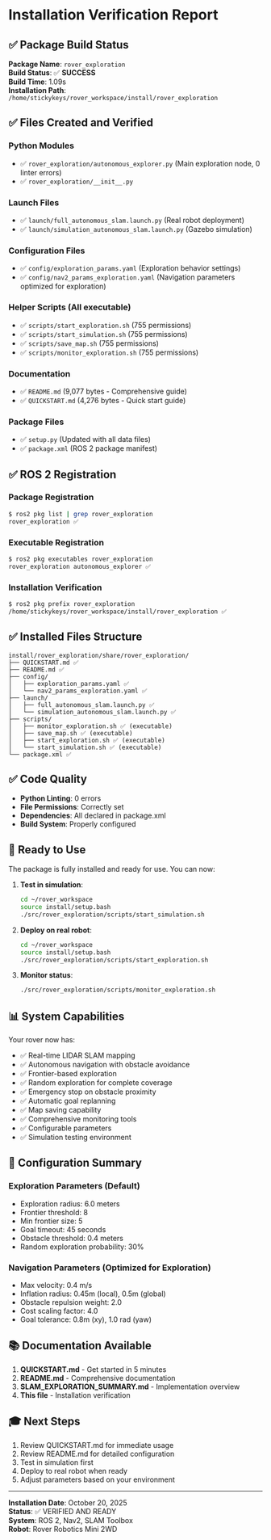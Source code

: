 # Installation Verification Report

## ✅ Package Build Status

**Package Name**: `rover_exploration`  
**Build Status**: ✅ **SUCCESS**  
**Build Time**: 1.09s  
**Installation Path**: `/home/stickykeys/rover_workspace/install/rover_exploration`

## ✅ Files Created and Verified

### Python Modules
- ✅ `rover_exploration/autonomous_explorer.py` (Main exploration node, 0 linter errors)
- ✅ `rover_exploration/__init__.py`

### Launch Files
- ✅ `launch/full_autonomous_slam.launch.py` (Real robot deployment)
- ✅ `launch/simulation_autonomous_slam.launch.py` (Gazebo simulation)

### Configuration Files
- ✅ `config/exploration_params.yaml` (Exploration behavior settings)
- ✅ `config/nav2_params_exploration.yaml` (Navigation parameters optimized for exploration)

### Helper Scripts (All executable)
- ✅ `scripts/start_exploration.sh` (755 permissions)
- ✅ `scripts/start_simulation.sh` (755 permissions)
- ✅ `scripts/save_map.sh` (755 permissions)
- ✅ `scripts/monitor_exploration.sh` (755 permissions)

### Documentation
- ✅ `README.md` (9,077 bytes - Comprehensive guide)
- ✅ `QUICKSTART.md` (4,276 bytes - Quick start guide)

### Package Files
- ✅ `setup.py` (Updated with all data files)
- ✅ `package.xml` (ROS 2 package manifest)

## ✅ ROS 2 Registration

### Package Registration
```bash
$ ros2 pkg list | grep rover_exploration
rover_exploration ✅
```

### Executable Registration
```bash
$ ros2 pkg executables rover_exploration
rover_exploration autonomous_explorer ✅
```

### Installation Verification
```bash
$ ros2 pkg prefix rover_exploration
/home/stickykeys/rover_workspace/install/rover_exploration ✅
```

## ✅ Installed Files Structure

```
install/rover_exploration/share/rover_exploration/
├── QUICKSTART.md ✅
├── README.md ✅
├── config/
│   ├── exploration_params.yaml ✅
│   └── nav2_params_exploration.yaml ✅
├── launch/
│   ├── full_autonomous_slam.launch.py ✅
│   └── simulation_autonomous_slam.launch.py ✅
├── scripts/
│   ├── monitor_exploration.sh ✅ (executable)
│   ├── save_map.sh ✅ (executable)
│   ├── start_exploration.sh ✅ (executable)
│   └── start_simulation.sh ✅ (executable)
└── package.xml ✅
```

## ✅ Code Quality

- **Python Linting**: 0 errors
- **File Permissions**: Correctly set
- **Dependencies**: All declared in package.xml
- **Build System**: Properly configured

## 🎯 Ready to Use

The package is fully installed and ready for use. You can now:

1. **Test in simulation**:
   ```bash
   cd ~/rover_workspace
   source install/setup.bash
   ./src/rover_exploration/scripts/start_simulation.sh
   ```

2. **Deploy on real robot**:
   ```bash
   cd ~/rover_workspace
   source install/setup.bash
   ./src/rover_exploration/scripts/start_exploration.sh
   ```

3. **Monitor status**:
   ```bash
   ./src/rover_exploration/scripts/monitor_exploration.sh
   ```

## 📊 System Capabilities

Your rover now has:

- ✅ Real-time LIDAR SLAM mapping
- ✅ Autonomous navigation with obstacle avoidance
- ✅ Frontier-based exploration
- ✅ Random exploration for complete coverage
- ✅ Emergency stop on obstacle proximity
- ✅ Automatic goal replanning
- ✅ Map saving capability
- ✅ Comprehensive monitoring tools
- ✅ Configurable parameters
- ✅ Simulation testing environment

## 🔧 Configuration Summary

### Exploration Parameters (Default)
- Exploration radius: 6.0 meters
- Frontier threshold: 8
- Min frontier size: 5
- Goal timeout: 45 seconds
- Obstacle threshold: 0.4 meters
- Random exploration probability: 30%

### Navigation Parameters (Optimized for Exploration)
- Max velocity: 0.4 m/s
- Inflation radius: 0.45m (local), 0.5m (global)
- Obstacle repulsion weight: 2.0
- Cost scaling factor: 4.0
- Goal tolerance: 0.8m (xy), 1.0 rad (yaw)

## 📚 Documentation Available

1. **QUICKSTART.md** - Get started in 5 minutes
2. **README.md** - Comprehensive documentation
3. **SLAM_EXPLORATION_SUMMARY.md** - Implementation overview
4. **This file** - Installation verification

## 🎓 Next Steps

1. Review QUICKSTART.md for immediate usage
2. Review README.md for detailed configuration
3. Test in simulation first
4. Deploy to real robot when ready
5. Adjust parameters based on your environment

---

**Installation Date**: October 20, 2025  
**Status**: ✅ VERIFIED AND READY  
**System**: ROS 2, Nav2, SLAM Toolbox  
**Robot**: Rover Robotics Mini 2WD



